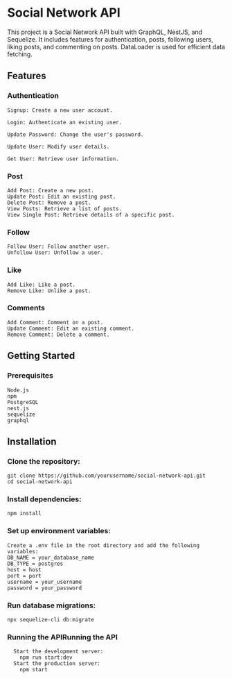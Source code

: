 # Social Network API
This project is a Social Network API built with GraphQL, NestJS, and Sequelize. It includes features for authentication, posts, following users, liking posts, and commenting on posts. DataLoader is used for efficient data fetching.

## Features
### Authentication
    Signup: Create a new user account.
    
    Login: Authenticate an existing user.
    
    Update Password: Change the user's password.
    
    Update User: Modify user details.
    
    Get User: Retrieve user information.

### Post
    Add Post: Create a new post.
    Update Post: Edit an existing post.
    Delete Post: Remove a post.
    View Posts: Retrieve a list of posts.
    View Single Post: Retrieve details of a specific post.
### Follow
    Follow User: Follow another user.
    Unfollow User: Unfollow a user.
### Like
    Add Like: Like a post.
    Remove Like: Unlike a post.
### Comments
    Add Comment: Comment on a post.
    Update Comment: Edit an existing comment.
    Remove Comment: Delete a comment.

## Getting Started
### Prerequisites
    Node.js
    npm
    PostgreSQL
    nest.js
    sequelize
    graphql
## Installation
  ### Clone the repository:
    git clone https://github.com/yourusername/social-network-api.git
    cd social-network-api
  ### Install dependencies:
    npm install
    
  ### Set up environment variables:
    Create a .env file in the root directory and add the following variables:
    DB_NAME = your_database_name
    DB_TYPE = postgres
    host = host
    port = port
    username = your_username
    password = your_password
  ### Run database migrations:
    npx sequelize-cli db:migrate

  ### Running the APIRunning the API
      Start the development server:
        npm run start:dev
      Start the production server:
        npm start


